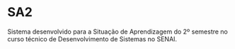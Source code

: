 # SA2
Sistema desenvolvido para a Situação de Aprendizagem do 2º semestre no curso técnico de Desenvolvimento de Sistemas no SENAI.
